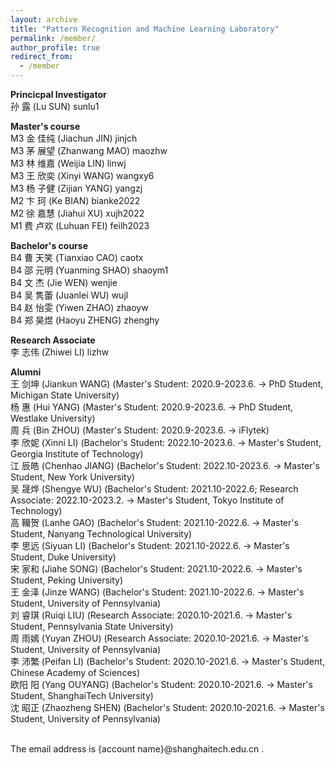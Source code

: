 ```yaml
---
layout: archive
title: "Pattern Recognition and Machine Learning Laboratory"
permalink: /member/
author_profile: true
redirect_from:
  - /member
---
```


**Princicpal Investigator** <br />
孙 露 (Lu SUN) sunlu1

**Master's course** <br />
M3 金 佳纯 (Jiachun JIN) jinjch <br /> 
M3 茅 展望 (Zhanwang MAO) maozhw <br /> 
M3 林 维嘉 (Weijia LIN) linwj <br /> 
M3 王 欣奕 (Xinyi WANG) wangxy6 <br /> 
M3 杨 子健 (Zijian YANG) yangzj <br /> 
M2 卞 珂 (Ke BIAN) bianke2022 <br /> 
M2 徐 嘉慧 (Jiahui XU) xujh2022 <br /> 
M1 费 卢欢 (Luhuan FEI) feilh2023 <br />

**Bachelor's course** <br />
B4 曹 天笑 (Tianxiao CAO) caotx <br />
B4 邵 元明	(Yuanming SHAO) shaoym1 <br />
B4 文 杰 (Jie WEN) wenjie <br />
B4 吴 隽蕾 (Juanlei WU) wujl <br />
B4 赵 怡雯 (Yiwen ZHAO) zhaoyw <br />
B4 郑 昊煜 (Haoyu ZHENG) zhenghy <br />

**Research Associate** <br />
李 志伟 (Zhiwei LI) lizhw <br /> 

**Alumni** <br />
王 剑坤 (Jiankun WANG) (Master's Student: 2020.9-2023.6. -> PhD Student, Michigan State University) <br />
杨 惠 (Hui YANG) (Master's Student: 2020.9-2023.6. -> PhD Student, Westlake University) <br />
周 兵 (Bin ZHOU) (Master's Student: 2020.9-2023.6. -> iFlytek) <br />
李 欣妮 (Xinni LI) (Bachelor's Student: 2022.10-2023.6. -> Master's Student, Georgia Institute of Technology) <br />
江 辰皓 (Chenhao JIANG) (Bachelor's Student: 2022.10-2023.6. -> Master's Student, New York University) <br />
吴 晟烨 (Shengye WU) (Bachelor's Student: 2021.10-2022.6; Research Associate: 2022.10-2023.2. -> Master's Student, Tokyo Institute of Technology) <br />
高 韊贺 (Lanhe GAO) (Bachelor's Student: 2021.10-2022.6. -> Master's Student, Nanyang Technological University) <br /> 
李 思远 (Siyuan LI) (Bachelor's Student: 2021.10-2022.6. -> Master's Student, Duke University) <br /> 
宋 家和 (Jiahe SONG) (Bachelor's Student: 2021.10-2022.6. -> Master's Student, Peking University) <br /> 
王 金泽 (Jinze WANG) (Bachelor's Student: 2021.10-2022.6. -> Master's Student, University of Pennsylvania) <br /> 
刘 睿琪 (Ruiqi LIU) (Research Associate: 2020.10-2021.6. -> Master's Student, Pennsylvania State University) <br /> 
周 雨嫣 (Yuyan ZHOU) (Research Associate: 2020.10-2021.6. -> Master's Student, University of Pennsylvania) <br /> 
李 沛繁 (Peifan LI) (Bachelor's Student: 2020.10-2021.6. -> Master's Student, Chinese Academy of Sciences) <br />
欧阳 阳 (Yang OUYANG) (Bachelor's Student: 2020.10-2021.6. -> Master's Student, ShanghaiTech University) <br />
沈 昭正 (Zhaozheng SHEN) (Bachelor's Student: 2020.10-2021.6. -> Master's Student, University of Pennsylvania) <br />

<br /> 
The email address is {account name}@shanghaitech.edu.cn .

<!---**Undergraduate Student** <br />--->

